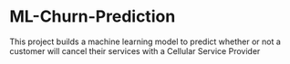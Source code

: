 # ML-Churn-Prediction
This project builds a machine learning model to predict whether or not a customer will cancel their services with a Cellular Service Provider
